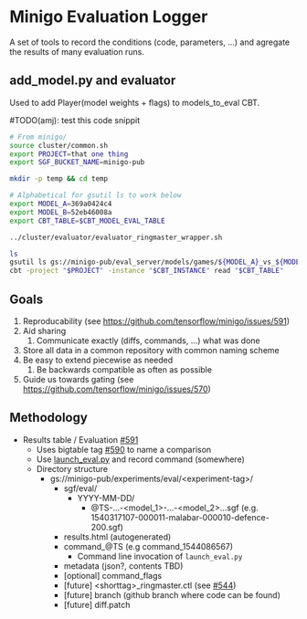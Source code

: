 
# Minigo Evaluation Logger

A set of tools to record the conditions (code, parameters, ...) and agregate the results of many evaluation runs.

## add_model.py and evaluator

Used to add Player(model weights + flags) to models_to_eval CBT.

#TODO(amj): test this code snippit
```bash
# From minigo/
source cluster/common.sh
export PROJECT=that one thing
export SGF_BUCKET_NAME=minigo-pub

mkdir -p temp && cd temp

# Alphabetical for gsutil ls to work below
export MODEL_A=369a0424c4
export MODEL_B=52eb46008a
export CBT_TABLE=$CBT_MODEL_EVAL_TABLE

../cluster/evaluator/evaluator_ringmaster_wrapper.sh

ls
gsutil ls gs://minigo-pub/eval_server/models/games/${MODEL_A}_vs_${MODEL_B}
cbt -project "$PROJECT" -instance "$CBT_INSTANCE" read "$CBT_TABLE"
```

## Goals
1. Reproducability (see https://github.com/tensorflow/minigo/issues/591)
2. Aid sharing
    1. Communicate exactly (diffs, commands, ...) what was done
3. Store all data in a common repository with common naming scheme
4. Be easy to extend piecewise as needed
    1. Be backwards compatible as often as possible
5. Guide us towards gating (see https://github.com/tensorflow/minigo/issues/570)

## Methodology

* Results table / Evaluation [#591](https://github.com/tensorflow/minigo/issues/591)
  -   Uses bigtable tag  [#590](https://github.com/tensorflow/minigo/pull/590)  to name a comparison
  -   Use  [launch_eval.py](https://github.com/tensorflow/minigo/blob/master/cluster/evaluator/launch_eval.py)  and record command (somewhere)
  -  Directory structure
	  - gs://minigo-pub/experiments/eval/\<experiment-tag>/
           - sgf/eval/
			  - YYYY-MM-DD/
				  - @TS-...-\<model_1>-...-\<model_2>...sgf (e.g. 1540317107-000011-malabar-000010-defence-200.sgf)
		  - results.html (autogenerated)
		  - command_@TS (e.g command_1544086567)
			  - Command line invocation of `launch_eval.py`
		  - metadata (json?, contents TBD)
		  - [optional] command_flags
		  - [future] \<shorttag>_ringmaster.ctl (see [#544](https://github.com/tensorflow/minigo/issues/544))
		  - [future] branch (github branch where code can be found)
		  - [future] diff.patch
